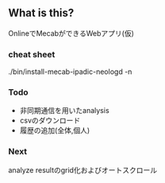 ## What is this?
OnlineでMecabができるWebアプリ(仮)

### cheat sheet
./bin/install-mecab-ipadic-neologd -n

### Todo
- 非同期通信を用いたanalysis
- csvのダウンロード
- 履歴の追加(全体,個人)

### Next
analyze resultのgrid化およびオートスクロール
